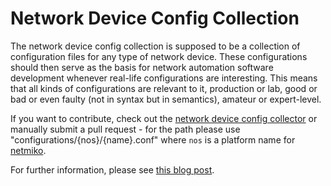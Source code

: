# Network Device Config Collection

The network device config collection is supposed to be a collection of configuration files for any type of network device. These configurations should then serve as the basis for network automation software development whenever real-life configurations are interesting. This means that all kinds of configurations are relevant to it, production or lab, good or bad or even faulty (not in syntax but in semantics), amateur or expert-level.

If you want to contribute, check out the [network device config collector](ndcc.leokirchner.de) or manually submit a pull request - for the path please use "configurations/{nos}/{name}.conf" where `nos` is a platform name for [netmiko](https://github.com/ktbyers/netmiko). 

For further information, please see [this blog post](https://blog.kirchne.red/posts/introducing-the-network-device-config-collection/).

